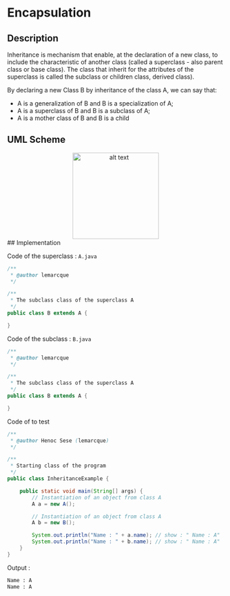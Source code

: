 # Encapsulation
## Description
Inheritance is mechanism that enable, at the declaration of a new class, to include the characteristic of another class (called a superclass - also parent class or base class). The class that inherit for the attributes of the superclass is called the subclass or children class, derived class). 

By declaring a new Class B by inheritance of the class A, we can say that:
- A is a generalization of B and B is a specialization of A;
- A is a superclass of B and B is a subclass of A;
- A is a mother class of B and B is a child
## UML Scheme
<center>
<img src="https://raw.githubusercontent.com/lemarcque/software-skills/master/oop/inheritance/res/uml-inheritance.png" alt="alt text" width="200"></center>
## Implementation

Code of the superclass : `A.java`
```java
/**
 * @author lemarcque
 */

/**
 * The subclass class of the superclass A
 */
public class B extends A {

}
```
Code of the subclass : `B.java`
```java
/**
 * @author lemarcque
 */

/**
 * The subclass class of the superclass A
 */
public class B extends A {

}
```

Code of to test
```java
/**
 * @author Henoc Sese (lemarcque)
 */

/**
 * Starting class of the program
 */
public class InheritanceExample {

    public static void main(String[] args) {
        // Instantiation of an object from class A
        A a = new A();

        // Instantiation of an object from class A
        A b = new B();

        System.out.println("Name : " + a.name); // show : " Name : A"
        System.out.println("Name : " + b.name); // show : " Name : A"
    }
}
```


Output :
```sh
Name : A
Name : A
```




